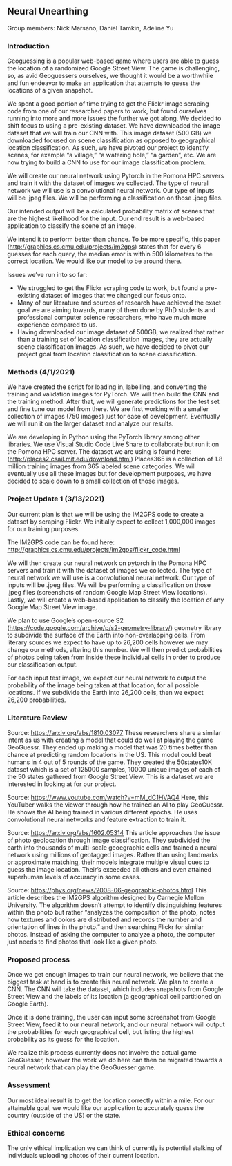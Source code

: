 ## Neural Unearthing

Group members: Nick Marsano, Daniel Tamkin, Adeline Yu
### Introduction
Geoguessing is a popular web-based game where users are able to guess the location of a randomized Google Street View. The game is challenging, so, as avid Geoguessers ourselves, we thought it would be a worthwhile and fun endeavor to make an application that attempts to guess the locations of a given snapshot.

We spent a good portion of time trying to get the Flickr image scraping code from one of our researched papers to work, but found ourselves running into more and more issues the further we got along. We decided to shift focus to using a pre-existing dataset. We have downloaded the image dataset that we will train our CNN with. This image dataset (500 GB) we downloaded focused on scene classification as opposed to geographical location classification. As such, we have pivoted our project to identify scenes, for example “a village,” “a watering hole,” “a garden”, etc. We are now trying to build a CNN to use for our image classification problem.

We will create our neural network using Pytorch in the Pomona HPC servers and train it with the dataset of images we collected. The type of neural network we will use is a convolutional neural network. Our type of inputs will be .jpeg files. We will be performing a classification on those .jpeg files.

Our intended output will be a calculated probability matrix of scenes that are the highest likelihood for the input. Our end result is a web-based application to classify the scene of an image.

We intend it to perform better than chance. To be more specific, this paper (http://graphics.cs.cmu.edu/projects/im2gps) states that for every 6 guesses for each query, the median error is within 500 kilometers to the correct location. We would like our model to be around there.

Issues we’ve run into so far:

- We struggled to get the Flickr scraping code to work, but found a pre-existing dataset of images that we changed our focus onto.
- Many of our literature and sources of research have achieved the exact goal we are aiming towards, many of them done by PhD students and professional computer science researchers, who have much more experience compared to us.
- Having downloaded our image dataset of 500GB, we realized that rather than a training set of location classification images, they are actually scene classification images. As such, we have decided to pivot our project goal from location classification to scene classification.

### Methods (4/1/2021)
We have created the script for loading in, labelling, and converting the training and validation images for PyTorch. We will then build the CNN and the training method. After that, we will generate predictions for the test set and fine tune our model from there. We are first working with a smaller collection of images (750 images) just for ease of development. Eventually we will run it on the larger dataset and analyze our results. 

We are developing in Python using the PyTorch library among other libraries. We use Visual Studio Code Live Share to collaborate but run it on the Pomona HPC server. The dataset we are using is found here: (http://places2.csail.mit.edu/download.html) Places365 is a collection of 1.8 million training images from 365 labeled scene categories. We will eventually use all these images but for development purposes, we have decided to scale down to a small collection of those images. 

### Project Update 1 (3/13/2021) 
Our current plan is that we will be using the IM2GPS code to create a dataset by scraping Flickr. We initially expect to collect 1,000,000 images for our training purposes.

The IM2GPS code can be found here: http://graphics.cs.cmu.edu/projects/im2gps/flickr_code.html

We will then create our neural network on pytorch in the Pomona HPC servers and train it with the dataset of images we collected. The type of neural network we will use is a convolutional neural network. Our type of inputs will be .jpeg files. We will be performing a classification on those .jpeg files (screenshots of random Google Map Street View locations). Lastly, we will create a web-based application to classify the location of any Google Map Street View image. 
 
We plan to use Google’s open-source S2 (https://code.google.com/archive/p/s2-geometry-library/) geometry library to subdivide the surface of the Earth into non-overlapping cells. From literary sources we expect to have up to 26,200 cells however we may change our methods, altering this number. We will then predict probabilities of photos  being taken from inside these individual cells in order to produce our classification output.

For each input test image, we expect our neural network to output the probability of the image being taken at that location, for all possible locations. If we subdivide the Earth into 26,200 cells, then we expect 26,200 probabilities.

### Literature Review
Source: https://arxiv.org/abs/1810.03077
These researchers share a similar intent as us with creating a model that could do well at playing the game GeoGuessr. They ended up  making a model that was 20 times better than chance at predicting random locations  in the US. This model could beat humans in 4 out of 5 rounds of the game. They created the 50states10K dataset which is a set of 125000 samples, 10000 unique images of each of the 50 states gathered from Google Street View. This is a dataset we are interested in looking at for our project.  

Source: https://www.youtube.com/watch?v=mM_dC1HVAQ4
Here, this YouTuber walks the viewer through how he trained an AI to play GeoGuessr. He shows the AI being trained in various different epochs. He uses convolutional neural networks and feature extraction to train it. 

Source: https://arxiv.org/abs/1602.05314
This article approaches the issue of photo geolocation through image classification. They subdivided the earth into thousands of multi-scale geoegraphic cells and trained a neural network using millions of geotagged images. Rather than using landmarks or approximate matching, their models integrate multiple visual cues to guess the image location. Their’s exceeded all others and even attained superhuman levels of accuracy in some cases.

Source: https://phys.org/news/2008-06-geographic-photos.html
This article describes the IM2GPS algorithm designed by Carnegie Mellon University. The algorithm doesn’t attempt to identify distinguishing features within the photo but rather “analyzes the composition of the photo, notes how textures and colors are distributed and records the number and orientation of lines in the photo.” and then searching Flickr for similar photos. Instead of asking the computer to analyze a photo, the computer just needs to find photos that look like a given photo.

### Proposed process
Once we get enough images to train our neural network, we believe that the biggest task at hand is to create this neural network. We plan to create a CNN. The CNN will take the dataset, which includes snapshots from Google Street View and the labels of its location (a geographical cell partitioned on Google Earth). 

Once it is done training, the user can input some screenshot from Google Street View, feed it to our neural network, and our neural network will output the probabilities for each geographical cell, but listing the highest probability as its guess for the location. 

We realize this process currently does not involve the actual game GeoGuesser, however the work we do here can then be migrated towards a neural network that can play the GeoGuesser game. 

### Assessment
Our most ideal result is to get the location correctly within a mile. For our attainable goal, we would like our application to accurately guess the country (outside of the US) or the state. 

### Ethical concerns
The only ethical implication we can think of currently is potential stalking of individuals uploading photos of their current location.
